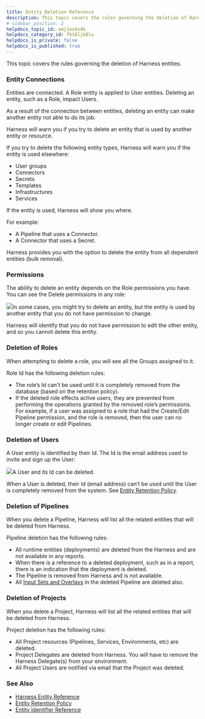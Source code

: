 ```yaml
---
title: Entity Deletion Reference
description: This topic covers the rules governing the deletion of Harness entities. Entity Connections. Entities are connected. A Role entity is applied to User entities. Deleting an entity, such as a Role, impa…
# sidebar_position: 2
helpdocs_topic_id: amj1oz4x4k
helpdocs_category_id: fb16ljb8lu
helpdocs_is_private: false
helpdocs_is_published: true
---
```


This topic covers the rules governing the deletion of Harness entities.

### Entity Connections

Entities are connected. A Role entity is applied to User entities. Deleting an entity, such as a Role, impact Users.

As a result of the connection between entities, deleting an entity can make another entity not able to do its job.

Harness will warn you if you try to delete an entity that is used by another entity or resource.

If you try to delete the following entity types, Harness will warn you if the entity is used elsewhere:

* User groups
* Connectors
* Secrets
* Templates
* Infrastructures
* Services

If the entity is used, Harness will show you where.

For example:

* A Pipeline that uses a Connector.
* A Connector that uses a Secret.

Harness provides you with the option to delete the entity from all dependent entities (bulk removal).

### Permissions

The ability to delete an entity depends on the Role permissions you have. You can see the Delete permissions in any role:

![](https://files.helpdocs.io/i5nl071jo5/articles/amj1oz4x4k/1626472209977/clean-shot-2021-07-16-at-14-49-48.png)In some cases, you might try to delete an entity, but the entity is used by another entity that you do not have permission to change.

Harness will identify that you do not have permission to edit the other entity, and so you cannot delete this entity.

### Deletion of Roles

When attempting to delete a role, you will see all the Groups assigned to it.

Role Id has the following deletion rules:

* The role’s Id can't be used until it is completely removed from the database (based on the retention policy).
* If the deleted role effects active users, they are prevented from performing the operations granted by the removed role’s permissions.   
For example, if a user was assigned to a role that had the Create/Edit Pipeline permission, and the role is removed, then the user can no longer create or edit Pipelines.

### Deletion of Users

A User entity is identified by their Id. The Id is the email address used to invite and sign up the User:

![](https://files.helpdocs.io/i5nl071jo5/articles/amj1oz4x4k/1626472338182/clean-shot-2021-07-16-at-14-51-32.png)A User and its Id can be deleted. 

When a User is deleted, their Id (email address) can’t be used until the User is completely removed from the system. See [Entity Retention Policy](/article/9i2kt42ztb-entity-retention-policy).

### Deletion of Pipelines

When you delete a Pipeline, Harness will list all the related entities that will be deleted from Harness.

Pipeline deletion has the following rules:

* All runtime entities (deployments) are deleted from the Harness and are not available in any reports.
* When there is a reference to a deleted deployment, such as in a report, there is an indication that the deployment is deleted.
* The Pipeline is removed from Harness and is not available.
* All [Input Sets and Overlays](/article/gfk52g74xt-run-pipelines-using-input-sets-and-overlays) in the deleted Pipeline are deleted also.

### Deletion of Projects

When you delete a Project, Harness will list all the related entities that will be deleted from Harness.

Project deletion has the following rules:

* All Project resources (Pipelines, Services, Environments, etc) are deleted.
* Project Delegates are deleted from Harness. You will have to remove the Harness Delegate(s) from your environment.
* All Project Users are notified via email that the Project was deleted.

### See Also

* [Harness Entity Reference](/article/tygjin99y9-harness-entity-reference)
* [Entity Retention Policy](/article/9i2kt42ztb-entity-retention-policy)
* [Entity Identifier Reference](/article/li0my8tcz3-entity-identifier-reference)

